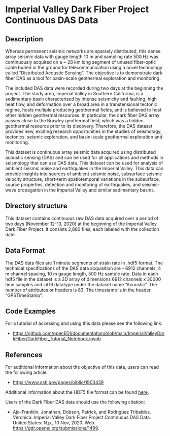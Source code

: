 # Imperial Valley Dark Fiber Project Continuous DAS Data

## Description

Whereas permanent seismic networks are sparsely distributed, this dense array seismic data with gauge length 10 m and sampling rate 500 Hz 
was continuously acquired on a ~ 28 km long segment of unused fiber-optic cable buried in the ground for telecommunication using a novel 
technology called “Distributed Acoustic Sensing”. The objective is to demonstrate dark fiber DAS as a tool for basin-scale geothermal 
exploration and monitoring. 

The included DAS data were recorded during two days at the beginning the project. The study area, Imperial Valley in Southern California, 
is a sedimentary basin characterized by intense seismicity and faulting, high heat flow, and deformation over a broad area in a transtensional 
tectonic regime, hosts multiple producing geothermal fields, and is believed to host other hidden geothermal resources. In particular, the 
dark fiber DAS array passes close to the Brawley geothermal field, which was a hidden geothermal resource prior to its discovery. Therefore, 
the DAS dataset provides new, exciting research opportunities in the studies of seismology, tectonics, seismic exploration, and basin-scale 
geothermal exploration and monitoring. 
    
This dataset is continuous array seismic data acquired using distributed acoustic sensing (DAS) and can be used for all applications and methods 
in seismology that can use DAS data. This dataset can be used for analysis of ambient seismic noise and earthquakes in the Imperial Valley. This 
data can provide insights into sources of ambient seismic noise, subsurface seismic velocity structure, short-term spatiotemporal variations in 
the subsurface, source properties, detection and monitoring of earthquakes, and seismic-wave propagation in the Imperial Valley and similar 
sedimentary basins. 

## Directory structure

This dataset contains continuous raw DAS data acquired over a period of two days (November 12-13, 2020) at the beginning of the Imperial 
Valley Dark Fiber Project. It consists 2,880 files, each labeled with the collection date.

## Data Format

The DAS data files are 1 minute segments of strain rate in .hdf5 format. The technical specifications of the DAS data acquisition are - 6912 channels, 
4 m channel spacing, 10 m gauge length, 500 Hz sample rate. Data in each hdf5 file in the dataset is a 2D array of dimensions 6912 channels x 30000 time 
samples and int16 datatype under the dataset name “Acoustic”. The number of attributes or headers is 83. The timestamp is in the header “GPSTimeStamp”. 

## Code Examples
For a tutorial of accessing and using this data please see the following link:
  - https://github.com/openEDI/documentation/blob/main/ImperialValleyDarkFiber/DarkFiber_Tutorial_Notebook.ipynb

## References

For additional information about the objective of this data, users can read the following article:
  - https://www.osti.gov/pages/biblio/1903439

Additional information about the HDF5 file format can be found [here](https://support.hdfgroup.org/HDF5/doc/H5.format.html).

Users of the Dark Fiber DAS data should use the following citation:
  - Ajo-Franklin, Jonathan, Dobson, Patrick, and Rodriguez Tribaldos, Veronica. Imperial Valley Dark Fiber Project Continuous DAS Data. 
    United States: N.p., 10 Nov, 2020. Web. https://gdr.openei.org/submissions/1499.
